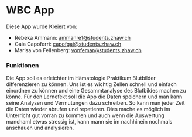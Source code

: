 # WBC App
Diese App wurde Kreiert von: 
- Rebeka Ammann: ammanre1@students.zhaw.ch
- Gaia Capoferri: capofgai@students.zhaw.ch
- Marisa von Fellenberg: vonfemar@students.zhaw.ch

### Funktionen
Die App soll es erleichter im Hämatologie Praktikum Blutbilder differenzieren zu können. Uns ist es wichtig Zellen schnell und einfach einordnen zu können und eine Gesammtanalyse des Blutbildes machen zu könne. Für den Lernefekt soll die App die Daten speichern und man kann seine Analysen und Vermutungen dazu schreiben. So kann man jeder Zeit die Daten wieder abrufen und repetieren. 
Dies mache es möglich im Unterricht gut vorran zu kommen und auch wenn die Auswertung manchaml etwas stressig ist, kann mann sie im nachhinein nochmals anschauen und analysieren.

